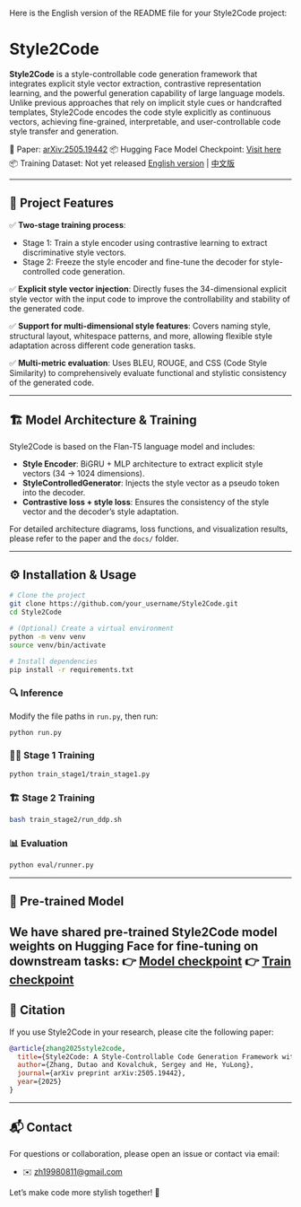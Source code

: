 Here is the English version of the README file for your Style2Code project:

# Style2Code

**Style2Code** is a style-controllable code generation framework that integrates explicit style vector extraction, contrastive representation learning, and the powerful generation capability of large language models. Unlike previous approaches that rely on implicit style cues or handcrafted templates, Style2Code encodes the code style explicitly as continuous vectors, achieving fine-grained, interpretable, and user-controllable code style transfer and generation.

📄 Paper: [arXiv:2505.19442](https://arxiv.org/abs/2505.19442)
📦 Hugging Face Model Checkpoint: [Visit here](https://huggingface.co/DUTAOZHANG/Styele2Code_model2/upload/main)
📦 Training Dataset: Not yet released
[English version](README.md) | [中文版](README_zh.md)

---

## 🚀 Project Features

✅ **Two-stage training process**:

* Stage 1: Train a style encoder using contrastive learning to extract discriminative style vectors.
* Stage 2: Freeze the style encoder and fine-tune the decoder for style-controlled code generation.

✅ **Explicit style vector injection**:
Directly fuses the 34-dimensional explicit style vector with the input code to improve the controllability and stability of the generated code.

✅ **Support for multi-dimensional style features**:
Covers naming style, structural layout, whitespace patterns, and more, allowing flexible style adaptation across different code generation tasks.

✅ **Multi-metric evaluation**:
Uses BLEU, ROUGE, and CSS (Code Style Similarity) to comprehensively evaluate functional and stylistic consistency of the generated code.

---

## 🏗️ Model Architecture & Training

Style2Code is based on the Flan-T5 language model and includes:

* **Style Encoder**: BiGRU + MLP architecture to extract explicit style vectors (34 → 1024 dimensions).
* **StyleControlledGenerator**: Injects the style vector as a pseudo token into the decoder.
* **Contrastive loss + style loss**: Ensures the consistency of the style vector and the decoder’s style adaptation.

For detailed architecture diagrams, loss functions, and visualization results, please refer to the paper and the `docs/` folder.

---

## ⚙️ Installation & Usage

```bash
# Clone the project
git clone https://github.com/your_username/Style2Code.git
cd Style2Code

# (Optional) Create a virtual environment
python -m venv venv
source venv/bin/activate

# Install dependencies
pip install -r requirements.txt
```

### 🔍 Inference

Modify the file paths in `run.py`, then run:

```bash
python run.py
```

### 🏋️‍♂️ Stage 1 Training

```bash
python train_stage1/train_stage1.py
```

### 🏗️ Stage 2 Training

```bash
bash train_stage2/run_ddp.sh
```

### 📊 Evaluation

```bash
python eval/runner.py
```

---

## 🔗 Pre-trained Model

We have shared pre-trained Style2Code model weights on Hugging Face for fine-tuning on downstream tasks:
👉 [Model checkpoint](https://huggingface.co/DUTAOZHANG/Styele2Code_model2/upload/main)
👉 [Train checkpoint](https://huggingface.co/datasets/DUTAOZHANG/Style2Code_datasets)
---

## 📄 Citation

If you use Style2Code in your research, please cite the following paper:

```bibtex
@article{zhang2025style2code,
  title={Style2Code: A Style-Controllable Code Generation Framework with Dual-Modal Contrastive Representation Learning},
  author={Zhang, Dutao and Kovalchuk, Sergey and He, YuLong},
  journal={arXiv preprint arXiv:2505.19442},
  year={2025}
}
```

---

## 📬 Contact

For questions or collaboration, please open an issue or contact via email:

* ✉️ [zh19980811@gmail.com](mailto:zh19980811@gmail.com)

Let’s make code more stylish together! 🎨
